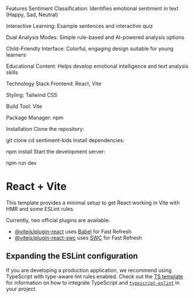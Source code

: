 Features
Sentiment Classification: Identifies emotional sentiment in text (Happy, Sad, Neutral)

Interactive Learning: Example sentences and interactive quiz

Dual Analysis Modes: Simple rule-based and AI-powered analysis options

Child-Friendly Interface: Colorful, engaging design suitable for young learners

Educational Content: Helps develop emotional intelligence and text analysis skills

Technology Stack
Frontend: React, Vite

Styling: Tailwind CSS

Build Tool: Vite

Package Manager: npm

Installation
Clone the repository:


git clone <repository-url>
cd sentiment-kids
Install dependencies:


npm install
Start the development server:


npm run dev


# React + Vite

This template provides a minimal setup to get React working in Vite with HMR and some ESLint rules.

Currently, two official plugins are available:

- [@vitejs/plugin-react](https://github.com/vitejs/vite-plugin-react/blob/main/packages/plugin-react) uses [Babel](https://babeljs.io/) for Fast Refresh
- [@vitejs/plugin-react-swc](https://github.com/vitejs/vite-plugin-react/blob/main/packages/plugin-react-swc) uses [SWC](https://swc.rs/) for Fast Refresh

## Expanding the ESLint configuration

If you are developing a production application, we recommend using TypeScript with type-aware lint rules enabled. Check out the [TS template](https://github.com/vitejs/vite/tree/main/packages/create-vite/template-react-ts) for information on how to integrate TypeScript and [`typescript-eslint`](https://typescript-eslint.io) in your project.
